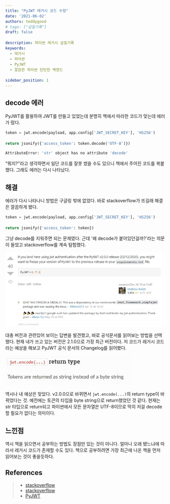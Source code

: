 ```yaml
---
title: "PyJWT 레거시 코드 수정"
date: '2021-06-02'
authors: teddygood
# tags: ["삽질기록"]
draft: false

description: 파이썬 레거시 삽질기록
keywords:
  - 레거시
  - 파이썬
  - PyJWT
  - 깔끔한 파이썬 탄탄한 백엔드

sidebar_position: 1
---
```


## decode 에러

PyJWT를 활용하여 JWT를 만들고 있었는데 분명히 책에서 따라한 코드가 맞는데 에러가 떴다.

```python
token = jwt.encode(payload, app.config['JWT_SECRET_KEY'], 'HS256')

return jsonify({'access_token': token.decode('UTF-8')})
```

```bash
AttributeError: 'str' object has no attribute 'decode'
```

"뭐지?"라고 생각하면서 일단 코드를 잘못 썼을 수도 있으니 책에서 주어진 코드를 복붙했다. 그래도 에러는 다시 나타났다.

## 해결

에러가 다시 나타나니 방법은 구글링 밖에 없었다. 바로 stackoverflow가 뜨길래 해결은 깔끔하게 됐다.

```python
token = jwt.encode(payload, app.config['JWT_SECRET_KEY'], 'HS256')

return jsonify({'access_token': token})
```

그냥 decode를 지워주면 되는 문제였다. 근데 '왜 decode가 붙어있던걸까?'라는 의문이 들었고 stackoverflow를 계속 탐험했다.

![pyjwt-version-stackoverflow](../assets/pyjwt-version-stackoverflow.jpg)

대충 버전과 관련있어 보이는 답변을 발견했고, 바로 공식문서를 읽어보는 방법을 선택했다. 현재 내가 쓰고 있는 버전은 2.1.0으로 가장 최근 버전이다. 저 코드가 레거시 코드라는 예상을 해보고 PyJWT 공식 문서의 Changelog를 읽어봤다.

![jwt-encode-return-type](../assets/jwt-encode-return-type.jpg)

역시나 내 예상은 맞았다. v2.0.0으로 바뀌면서 `jwt.encode(...)`의 return type이 바뀌었다는 것. 예전에는 토큰의 타입을 byte string으로 return했었던 것 같다. 현재는 str 타입으로 return되고 파이썬에서 모든 문자열은 UTF-8이므로 딱히 저걸 decode할 필요가 없다는 의미이다.

## 느낀점

역시 책을 읽으면서 공부하는 방법도 장점만 있는 것이 아니다. 얼마나 오래 됐느냐에 따라서 레거시 코드가 존재할 수도 있다. 책으로 공부하려면 가장 최근에 나온 책을 먼저 읽어보는 것이 좋을듯하다.


## References

>- [stackoverflow](https://stackoverflow.com/questions/50979667/python-attributeerror-str-object-has-no-attribute-decode) 
>- [stackoverflow](https://stackoverflow.com/questions/65798281/attributeerror-str-object-has-no-attribute-decode-python-error/66065560#66065560)
>- [PyJWT](https://pyjwt.readthedocs.io/en/latest/index.html)